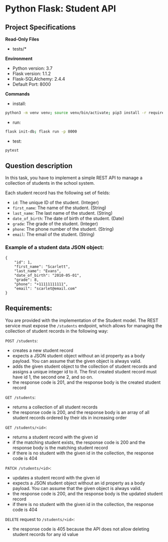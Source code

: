 # Python Flask: Student API

## Project Specifications

**Read-Only Files**
- tests/*

**Environment**  

- Python version: 3.7
- Flask version: 1.1.2
- Flask-SQLAlchemy: 2.4.4
- Default Port: 8000

**Commands**
- install: 
```bash
python3 -m venv venv; source venv/bin/activate; pip3 install -r requirements.txt; 
```
- run: 
```bash
flask init-db; flask run -p 8000
```
- test: 
```bash
pytest
```
    
## Question description

In this task, you have to implement a simple REST API to manage a collection of students in the school system.

Each student record has the following set of fields:

- `id`: The unique ID of the student. (Integer)
- `first_name`: The name of the student. (String)
- `last_name`: The last name of the student. (String)
- `date_of_birth`: The date of birth of the student. (Date)
- `grade`: The grade of the student. (Integer)
- `phone`: The phone number of the student. (String)
- `email`: The email of the student. (String)
    
### Example of a student data JSON object:
```
{
    "id": 1,
    "first_name": "Scarlett",
    "last_name": "Evans",
    "date_of_birth": "2010-05-01",
    "grade": 8,
    "phone": "+11111111111",
    "email": "scarlet@email.com"
}
```

## Requirements:

You are provided with the implementation of the Student model. The REST service must expose the `/students` endpoint, which allows for managing the collection of student records in the following way:

`POST /students`:

- creates a new student record
- expects a JSON student object without an id property as a body payload. You can assume that the given object is always valid.
- adds the given student object to the collection of student records and assigns a unique integer id to it. The first created student record must have id 1, the second one 2, and so on.
- the response code is 201, and the response body is the created student record

`GET /students`:

- returns a collection of all student records
- the response code is 200, and the response body is an array of all student records ordered by their ids in increasing order

`GET /students/<id>`:

- returns a student record with the given id
- if the matching student exists, the response code is 200 and the response body is the matching student record
- if there is no student with the given id in the collection, the response code is 404

`PATCH /students/<id>`:

- updates a student record with the given id
- expects a JSON student object without an id property as a body payload. You can assume that the given object is always valid.
- the response code is 200, and the response body is the updated student record
- if there is no student with the given id in the collection, the response code is 404

`DELETE` request to `/students/<id>`:

- the response code is 405 because the API does not allow deleting student records for any id value
